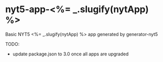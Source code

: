 nyt5-app-<%= _.slugify(nytApp) %>
==============

Basic NYT5 <%= _.slugify(nytApp) %> app generated by generator-nyt5


TODO: 
- update package.json to 3.0 once all apps are upgraded
